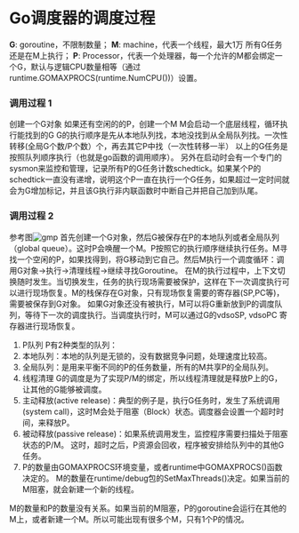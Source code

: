 # Go调度器的调度过程

**G**: goroutine，不限制数量；
**M**: machine，代表一个线程，最大1万
所有G任务还是在M上执行；
**P**: Processor，代表一个处理器，每一个允许的M都会绑定一个G，默认与逻辑CPU数量相等（通过runtime.GOMAXPROCS(runtime.NumCPU())）设置。

### 调用过程 1

创建一个G对象
如果还有空闲的的P，创建一个M
M会启动一个底层线程，循环执行能找到的G
G的执行顺序是先从本地队列找，本地没找到从全局队列找。一次性转移(全局G个数/P个数）个，再去其它P中找（一次性转移一半）
以上的G任务是按照队列顺序执行（也就是go函数的调用顺序）。
另外在启动时会有一个专门的sysmon来监控和管理，记录所有P的G任务计数schedtick。如果某个P的schedtick一直没有递增，说明这个P一直在执行一个G任务，如果超过一定时间就会为G增加标记，并且该G执行非内联函数时中断自己并把自己加到队尾。

### 调用过程 2

参考图![gmp](gmp.png)
首先创建一个G对象，然后G被保存在P的本地队列或者全局队列（global queue）。这时P会唤醒一个M。P按照它的执行顺序继续执行任务。M寻找一个空闲的P，如果找得到，将G移动到它自己。然后M执行一个调度循环：调用G对象->执行->清理线程->继续寻找Goroutine。
在M的执行过程中，上下文切换随时发生。当切换发生，任务的执行现场需要被保护，这样在下一次调度执行可以进行现场恢复。M的栈保存在G对象，只有现场恢复需要的寄存器(SP,PC等)，需要被保存到G对象。
如果G对象还没有被执行，M可以将G重新放到P的调度队列，等待下一次的调度执行。当调度执行时，M可以通过G的vdsoSP, vdsoPC 寄存器进行现场恢复。
1. P队列 P有2种类型的队列：
2. 本地队列：本地的队列是无锁的，没有数据竞争问题，处理速度比较高。
3. 全局队列：是用来平衡不同的P的任务数量，所有的M共享P的全局队列。
4. 线程清理 G的调度是为了实现P/M的绑定，所以线程清理就是释放P上的G，让其他的G能够被调度。
5. 主动释放(active release)：典型的例子是，执行G任务时，发生了系统调用(system call)，这时M会处于阻塞（Block）状态。调度器会设置一个超时时间，来释放P。
6. 被动释放(passive release)：如果系统调用发生，监控程序需要扫描处于阻塞状态的P/M。 这时，超时之后，P资源会回收，程序被安排给队列中的其他G任务。
7. P的数量由GOMAXPROCS环境变量，或者runtime中GOMAXPROCS()函数决定的。 M的数量在runtime/debug包的SetMaxThreads()决定。如果当前的M阻塞，就会新建一个新的线程。

M的数量和P的数量没有关系。如果当前的M阻塞，P的goroutine会运行在其他的M上，或者新建一个M。所以可能出现有很多个M，只有1个P的情况。